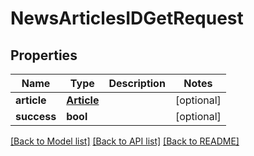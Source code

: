 # NewsArticlesIDGetRequest

## Properties
Name | Type | Description | Notes
------------ | ------------- | ------------- | -------------
**article** | [**Article**](Article.md) |  | [optional] 
**success** | **bool** |  | [optional] 

[[Back to Model list]](../README.md#documentation-for-models) [[Back to API list]](../README.md#documentation-for-api-endpoints) [[Back to README]](../README.md)

